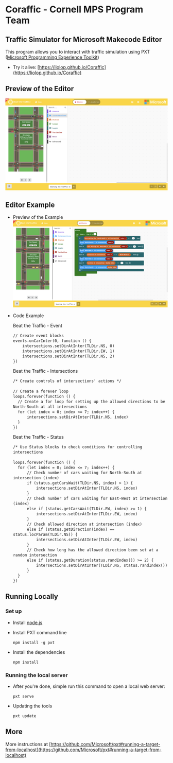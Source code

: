 # Coraffic - Cornell MPS Program Team

## Traffic Simulator for Microsoft Makecode Editor
This program allows you to interact with traffic simulation using PXT ([Microsoft Programming Experience Toolkit](https://github.com/Microsoft/pxt))
- Try it alive: [https://liolop.github.io/Coraffic](https://liolop.github.io/Coraffic)

## Preview of the Editor

![](screenshots/editorPreview.png)

## Editor Example

- Preview of the Example
![](screenshots/screenshot.png)

- Code Example

  Beat the Traffic - Event

  ```
  // Create event blocks
  events.onCarInter(0, function () {
      intersections.setDirAtInter(TLDir.NS, 0)
      intersections.setDirAtInter(TLDir.EW, 1)
      intersections.setDirAtInter(TLDir.NS, 2)
  })
  ```

  Beat the Traffic - Intersections

  ```
  /* Create controls of intersections' actions */

  // Create a forever loop
  loops.forever(function () {
    // Create a for loop for setting up the allowed directions to be North-South at all intersections
    for (let index = 0; index <= 7; index++) {
        intersections.setDirAtInter(TLDir.NS, index)
    }
  })
  ```

  Beat the Traffic - Status
  ```
  /* Use Status blocks to check conditions for controlling intersections

  loops.forever(function () {
    for (let index = 0; index <= 7; index++) {
        // Check number of cars waiting for North-South at intersection (index)
        if (status.getCarsWait(TLDir.NS, index) > 1) {
            intersections.setDirAtInter(TLDir.NS, index)
        } 
        // Check number of cars waiting for East-West at intersection (index)
        else if (status.getCarsWait(TLDir.EW, index) >= 1) {
            intersections.setDirAtInter(TLDir.EW, index)
        } 
        // Check allowed direction at intersection (index)
        else if (status.getDirection(index) == status.locParam(TLDir.NS)) {
            intersections.setDirAtInter(TLDir.EW, index)
        } 
        // Check how long has the allowed direction been set at a random intersection
        else if (status.getDuration(status.randIndex()) >= 2) {
            intersections.setDirAtInter(TLDir.NS, status.randIndex())
        }
    }
  })
  ```
## Running Locally
### Set up
- Install [node.js](https://nodejs.org/en/)
- Install PXT command line
  ```
  npm install -g pxt
  ```
- Install the dependencies

  ```
  npm install
  ```

### Running the local server

- After you're done, simple run this command to open a local web server:
  
  ```
  pxt serve
  ```

- Updating the tools

  ```
  pxt update
  ```

## More
More instructions at [https://github.com/Microsoft/pxt#running-a-target-from-localhost](https://github.com/Microsoft/pxt#running-a-target-from-localhost) 
